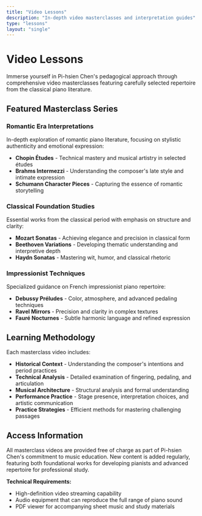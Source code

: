 ```yaml
---
title: "Video Lessons"
description: "In-depth video masterclasses and interpretation guides"
type: "lessons"
layout: "single"
---
```


# Video Lessons

Immerse yourself in Pi-hsien Chen's pedagogical approach through comprehensive video masterclasses featuring carefully selected repertoire from the classical piano literature.

## Featured Masterclass Series

### Romantic Era Interpretations
In-depth exploration of romantic piano literature, focusing on stylistic authenticity and emotional expression:
- **Chopin Études** - Technical mastery and musical artistry in selected études
- **Brahms Intermezzi** - Understanding the composer's late style and intimate expression
- **Schumann Character Pieces** - Capturing the essence of romantic storytelling

### Classical Foundation Studies
Essential works from the classical period with emphasis on structure and clarity:
- **Mozart Sonatas** - Achieving elegance and precision in classical form
- **Beethoven Variations** - Developing thematic understanding and interpretive depth
- **Haydn Sonatas** - Mastering wit, humor, and classical rhetoric

### Impressionist Techniques
Specialized guidance on French impressionist piano repertoire:
- **Debussy Préludes** - Color, atmosphere, and advanced pedaling techniques
- **Ravel Mirrors** - Precision and clarity in complex textures
- **Fauré Nocturnes** - Subtle harmonic language and refined expression

## Learning Methodology

Each masterclass video includes:
- **Historical Context** - Understanding the composer's intentions and period practices
- **Technical Analysis** - Detailed examination of fingering, pedaling, and articulation
- **Musical Architecture** - Structural analysis and formal understanding
- **Performance Practice** - Stage presence, interpretation choices, and artistic communication
- **Practice Strategies** - Efficient methods for mastering challenging passages

## Access Information

All masterclass videos are provided free of charge as part of Pi-hsien Chen's commitment to music education. New content is added regularly, featuring both foundational works for developing pianists and advanced repertoire for professional study.

**Technical Requirements:**
- High-definition video streaming capability
- Audio equipment that can reproduce the full range of piano sound
- PDF viewer for accompanying sheet music and study materials
